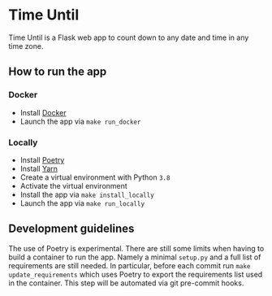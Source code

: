 # Time Until

Time Until is a Flask web app to count down to any date and time in any time
zone.

## How to run the app

### Docker

- Install [Docker](https://www.docker.com/)
- Launch the app via `make run_docker`

### Locally

- Install [Poetry](https://python-poetry.org/)
- Install [Yarn](https://yarnpkg.com/)
- Create a virtual environment with Python `3.8`
- Activate the virtual environment
- Install the app via `make install_locally`
- Launch the app via `make run_locally`

## Development guidelines

The use of Poetry is experimental. There are still some limits when having to
build a container to run the app. Namely a minimal `setup.py` and a full list
of requirements are still needed. In particular, before each commit run
`make update_requirements` which uses Poetry to export the requirements list
used in the container. This step will be automated via git pre-commit hooks.
